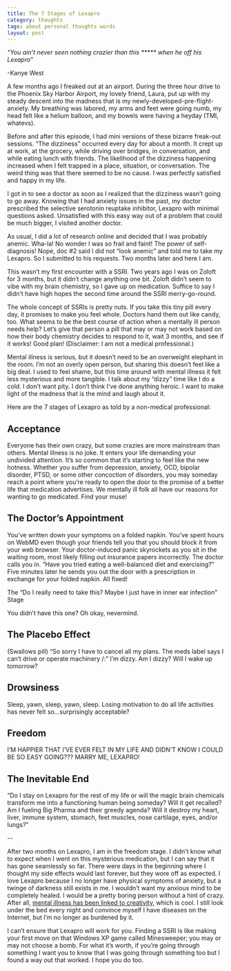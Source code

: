 ```yaml
---
title: The 7 Stages of Lexapro
category: thoughts
tags: about personal thoughts words
layout: post
---
```


_“You ain’t never seen nothing crazier than this ***** when he off his Lexapro”_

-Kanye West

A few months ago I freaked out at an airport. During the three hour drive to the Phoenix Sky Harbor Airport, my lovely friend, Laura, put up with my steady descent into the madness that is my newly-developed-pre-flight-anxiety. My breathing was labored, my arms and feet were going numb, my head felt like a helium balloon, and my bowels were having a heyday (TMI, whatevs).

Before and after this episode, I had mini versions of these bizarre freak-out sessions. “The dizziness” occurred every day for about a month. It crept up at work, at the grocery, while driving over bridges, in conversation, and while eating lunch with friends. The likelihood of the dizziness happening increased when I felt trapped in a place, situation, or conversation. The weird thing was that there seemed to be no cause. I was perfectly satisfied and happy in my life.

I got in to see a doctor as soon as I realized that the dizziness wasn’t going to go away. Knowing that I had anxiety issues in the past, my doctor prescribed the selective serotonin reuptake inhibitor, Lexapro with minimal questions asked. Unsatisfied with this easy way out of a problem that could be much bigger, I visited another doctor.

As usual, I did a lot of research online and decided that I was probably anemic. Wha-la! No wonder I was so frail and faint! The power of self-diagnosis! Nope, doc #2 said I did not “look anemic” and told me to take my Lexapro. So I submitted to his requests. Two months later and here I am.

This wasn’t my first encounter with a SSRI. Two years ago I was on Zoloft for 3 months, but it didn’t change anything one bit. Zoloft didn’t seem to vibe with my brain chemistry, so I gave up on medication. Suffice to say I didn’t have high hopes the second time around the SSRI merry-go-round.

The whole concept of SSRIs is pretty nuts. If you take this tiny pill every day, it promises to make you feel whole. Doctors hand them out like candy, too. What seems to be the best course of action when a mentally ill person needs help? Let’s give that person a pill that may or may not work based on how their body chemistry decides to respond to it, wait 3 months, and see if it works! Good plan! (Disclaimer: I am not a medical professional.)

Mental illness is serious, but it doesn’t need to be an overweight elephant in the room. I’m not an overly open person, but sharing this doesn’t feel like a big deal. I used to feel shame, but this time around with mental illness it felt less mysterious and more tangible. I talk about my “dizzy” time like I do a cold. I don’t want pity. I don’t think I’ve done anything heroic. I want to make light of the madness that is the mind and laugh about it.

Here are the 7 stages of Lexapro as told by a non-medical professional:


## Acceptance

Everyone has their own crazy, but some crazies are more mainstream than others. Mental illness is no joke. It enters your life demanding your undivided attention. It’s so common that it’s starting to feel like the new hotness. Whether you suffer from depression, anxiety, OCD, bipolar disorder, PTSD, or some other concoction of disorders, you may someday reach a point where you’re ready to open the door to the promise of a better life that medication advertises. We mentally ill folk all have our reasons for wanting to go medicated. Find your muse!

## The Doctor’s Appointment

You’ve written down your symptoms on a folded napkin. You’ve spent hours on WebMD even though your friends tell you that you should block it from your web browser. Your doctor-induced panic skyrockets as you sit in the waiting room, most likely filling out insurance papers incorrectly. The doctor calls you in. “Have you tried eating a well-balanced diet and exercising?” Five minutes later he sends you out the door with a prescription in exchange for your folded napkin. All fixed!

The “Do I really need to take this? Maybe I just have in inner ear infection” Stage

You didn’t have this one? Oh okay, nevermind.

## The Placebo Effect

(Swallows pill) “So sorry I have to cancel all my plans. The meds label says I can’t drive or operate machinery /:” I’m dizzy. Am I dizzy? Will I wake up tomorrow?

## Drowsiness

Sleep, yawn, sleep, yawn, sleep. Losing motivation to do all life activities has never felt so...surprisingly acceptable?

## Freedom

I’M HAPPIER THAT I’VE EVER FELT IN MY LIFE AND DIDN’T KNOW I COULD BE SO EASY GOING??? MARRY ME, LEXAPRO!

## The Inevitable End

“Do I stay on Lexapro for the rest of my life or will the magic brain chemicals transform me into a functioning human being someday? Will it get recalled? Am I fueling Big Pharma and their greedy agenda? Will it destroy my heart, liver, immune system, stomach, feet muscles, nose cartilage, eyes, and/or lungs?”

--

After two months on Lexapro, I am in the freedom stage. I didn’t know what to expect when I went on this mysterious medication, but I can say that it has gone seamlessly so far. There were days in the beginning where I thought my side effects would last forever, but they wore off as expected. I love Lexapro because I no longer have physical symptoms of anxiety, but a twinge of darkness still exists in me. I wouldn’t want my anxious mind to be completely healed. I would be a pretty boring person without a hint of crazy. After all, [mental illness has been linked to creativity](https://www.fastcompany.com/1681970/does-creativity-come-with-a-price-new-insight-on-creatives-and-mental-illness), which is cool. I still look under the bed every night and convince myself I have diseases on the Internet, but I’m no longer as burdened by it.

I can’t ensure that Lexapro will work for you. Finding a SSRI is like making your first move on that Windows XP game called Minesweeper; you may or may not choose a bomb. For what it’s worth, if you’re going through something I want you to know that I was going through something too but I found a way out that worked. I hope you do too.
